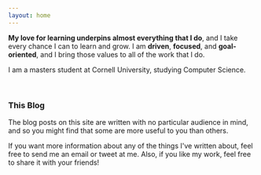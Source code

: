 ```yaml
---
layout: home
---
```


**My love for learning underpins almost everything that I do**, and I take every
chance I can to learn and grow. I am **driven**, **focused**, and
**goal-oriented**, and I bring those values to all of the work that I do.

I am a masters student at Cornell University, studying Computer Science.

<br>

### This Blog

The blog posts on this site are written with no particular audience in mind, and
so you might find that some are more useful to you than others.

If you want more information about any of the things I've written about, feel
free to send me an email or tweet at me. Also, if you like my work, feel free to
share it with your friends!
